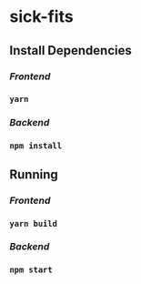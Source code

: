 # sick-fits

## Install Dependencies

### _Frontend_

### `yarn`

### _Backend_

### `npm install`

## Running

### _Frontend_

### `yarn build`

### _Backend_

### `npm start`
